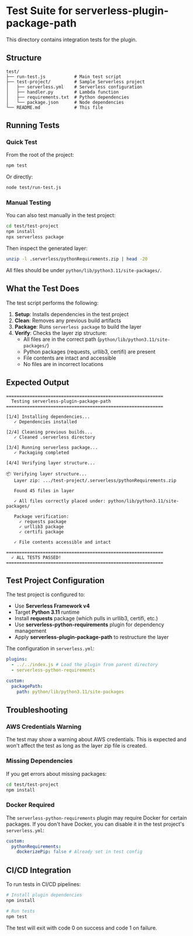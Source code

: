 # Test Suite for serverless-plugin-package-path

This directory contains integration tests for the plugin.

## Structure

```
test/
├── run-test.js           # Main test script
├── test-project/         # Sample Serverless project
│   ├── serverless.yml    # Serverless configuration
│   ├── handler.py        # Lambda function
│   ├── requirements.txt  # Python dependencies
│   └── package.json      # Node dependencies
└── README.md             # This file
```

## Running Tests

### Quick Test

From the root of the project:

```bash
npm test
```

Or directly:

```bash
node test/run-test.js
```

### Manual Testing

You can also test manually in the test project:

```bash
cd test/test-project
npm install
npx serverless package
```

Then inspect the generated layer:

```bash
unzip -l .serverless/pythonRequirements.zip | head -20
```

All files should be under `python/lib/python3.11/site-packages/`.

## What the Test Does

The test script performs the following:

1. **Setup**: Installs dependencies in the test project
2. **Clean**: Removes any previous build artifacts
3. **Package**: Runs `serverless package` to build the layer
4. **Verify**: Checks the layer zip structure:
   - All files are in the correct path (`python/lib/python3.11/site-packages/`)
   - Python packages (requests, urllib3, certifi) are present
   - File contents are intact and accessible
   - No files are in incorrect locations

## Expected Output

```
============================================================
  Testing serverless-plugin-package-path
============================================================

[1/4] Installing dependencies...
   ✓ Dependencies installed

[2/4] Cleaning previous builds...
   ✓ Cleaned .serverless directory

[3/4] Running serverless package...
   ✓ Packaging completed

[4/4] Verifying layer structure...

📦 Verifying layer structure...
   Layer zip: .../test-project/.serverless/pythonRequirements.zip

   Found 45 files in layer

   ✓ All files correctly placed under: python/lib/python3.11/site-packages/

   Package verification:
     ✓ requests package
     ✓ urllib3 package
     ✓ certifi package

   ✓ File contents accessible and intact

============================================================
  ✓ ALL TESTS PASSED!
============================================================
```

## Test Project Configuration

The test project is configured to:

- Use **Serverless Framework v4**
- Target **Python 3.11** runtime
- Install **requests** package (which pulls in urllib3, certifi, etc.)
- Use **serverless-python-requirements** plugin for dependency management
- Apply **serverless-plugin-package-path** to restructure the layer

The configuration in `serverless.yml`:

```yaml
plugins:
  - ../../index.js # Load the plugin from parent directory
  - serverless-python-requirements

custom:
  packagePath:
    path: python/lib/python3.11/site-packages
```

## Troubleshooting

### AWS Credentials Warning

The test may show a warning about AWS credentials. This is expected and won't affect the test as long as the layer zip file is created.

### Missing Dependencies

If you get errors about missing packages:

```bash
cd test/test-project
npm install
```

### Docker Required

The `serverless-python-requirements` plugin may require Docker for certain packages. If you don't have Docker, you can disable it in the test project's `serverless.yml`:

```yaml
custom:
  pythonRequirements:
    dockerizePip: false # Already set in test config
```

## CI/CD Integration

To run tests in CI/CD pipelines:

```bash
# Install plugin dependencies
npm install

# Run tests
npm test
```

The test will exit with code 0 on success and code 1 on failure.
